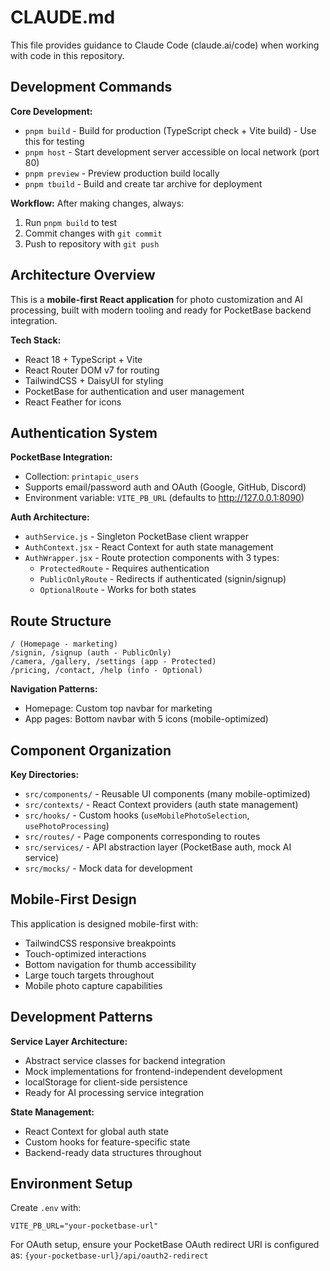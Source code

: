 # CLAUDE.md

This file provides guidance to Claude Code (claude.ai/code) when working with code in this repository.

## Development Commands

**Core Development:**
- `pnpm build` - Build for production (TypeScript check + Vite build) - Use this for testing
- `pnpm host` - Start development server accessible on local network (port 80)
- `pnpm preview` - Preview production build locally
- `pnpm tbuild` - Build and create tar archive for deployment

**Workflow:**
After making changes, always:
1. Run `pnpm build` to test
2. Commit changes with `git commit`
3. Push to repository with `git push`

## Architecture Overview

This is a **mobile-first React application** for photo customization and AI processing, built with modern tooling and ready for PocketBase backend integration.

**Tech Stack:**
- React 18 + TypeScript + Vite
- React Router DOM v7 for routing
- TailwindCSS + DaisyUI for styling
- PocketBase for authentication and user management
- React Feather for icons

## Authentication System

**PocketBase Integration:**
- Collection: `printapic_users`
- Supports email/password auth and OAuth (Google, GitHub, Discord)
- Environment variable: `VITE_PB_URL` (defaults to http://127.0.0.1:8090)

**Auth Architecture:**
- `authService.js` - Singleton PocketBase client wrapper
- `AuthContext.jsx` - React Context for auth state management
- `AuthWrapper.jsx` - Route protection components with 3 types:
  - `ProtectedRoute` - Requires authentication
  - `PublicOnlyRoute` - Redirects if authenticated (signin/signup)
  - `OptionalRoute` - Works for both states

## Route Structure

```
/ (Homepage - marketing)
/signin, /signup (auth - PublicOnly)
/camera, /gallery, /settings (app - Protected)
/pricing, /contact, /help (info - Optional)
```

**Navigation Patterns:**
- Homepage: Custom top navbar for marketing
- App pages: Bottom navbar with 5 icons (mobile-optimized)

## Component Organization

**Key Directories:**
- `src/components/` - Reusable UI components (many mobile-optimized)
- `src/contexts/` - React Context providers (auth state management)
- `src/hooks/` - Custom hooks (`useMobilePhotoSelection`, `usePhotoProcessing`)
- `src/routes/` - Page components corresponding to routes
- `src/services/` - API abstraction layer (PocketBase auth, mock AI service)
- `src/mocks/` - Mock data for development

## Mobile-First Design

This application is designed mobile-first with:
- TailwindCSS responsive breakpoints
- Touch-optimized interactions
- Bottom navigation for thumb accessibility
- Large touch targets throughout
- Mobile photo capture capabilities

## Development Patterns

**Service Layer Architecture:**
- Abstract service classes for backend integration
- Mock implementations for frontend-independent development
- localStorage for client-side persistence
- Ready for AI processing service integration

**State Management:**
- React Context for global auth state
- Custom hooks for feature-specific state  
- Backend-ready data structures throughout

## Environment Setup

Create `.env` with:
```
VITE_PB_URL="your-pocketbase-url"
```

For OAuth setup, ensure your PocketBase OAuth redirect URI is configured as:
`{your-pocketbase-url}/api/oauth2-redirect`